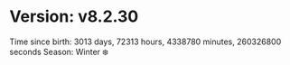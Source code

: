 # Version: v8.2.30
Time since birth: 3013 days, 72313 hours, 4338780 minutes, 260326800 seconds
Season: Winter ❄️
